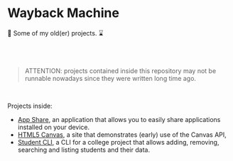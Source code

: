 # Wayback Machine

👴 Some of my old(er) projects. ⌛

<br>
<br>

> ATTENTION: projects contained inside this repository may not be runnable nowadays since they were written long time ago.

<br>

Projects inside:

- [App Share](https://github.com/igorskyflyer/wayback-machine/tree/main/AppShare), an application that allows you to easily share applications installed on your device.
- [HTML5 Canvas](https://github.com/igorskyflyer/wayback-machine/tree/main/HTML5-Canvas), a site that demonstrates (early) use of the Canvas API,
- [Student CLI](https://github.com/igorskyflyer/wayback-machine/tree/main/StudentConsole), a CLI for a college project that allows adding, removing, searching and listing students and their data.
